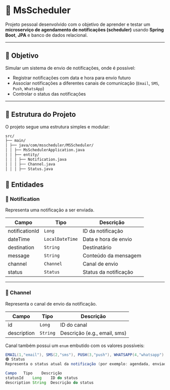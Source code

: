 # 📅 MsScheduler

Projeto pessoal desenvolvido com o objetivo de aprender e testar um **microserviço de agendamento de notificações (scheduler)** usando **Spring Boot**, **JPA** e banco de dados relacional.

---

## 📌 Objetivo

Simular um sistema de envio de notificações, onde é possível:

- Registrar notificações com data e hora para envio futuro
- Associar notificações a diferentes canais de comunicação (`Email`, `SMS`, `Push`, `WhatsApp`)
- Controlar o status das notificações

---

## 🧱 Estrutura do Projeto

O projeto segue uma estrutura simples e modular:
```bash
src/
├── main/
│ ├── java/com/msscheduler/MSScheduler/
│ │ ├── MsSchedulerApplication.java
│ │ ├── entity/
│ │ │ ├── Notification.java
│ │ │ ├── Channel.java
│ │ │ ├── Status.java
```
## 🧩 Entidades

### 🔔 Notification

Representa uma notificação a ser enviada.

| Campo         | Tipo           | Descrição                     |
|---------------|----------------|-------------------------------|
| notificationId| `Long`         | ID da notificação             |
| dateTime      | `LocalDateTime`| Data e hora de envio          |
| destination   | `String`       | Destinatário                  |
| message       | `String`       | Conteúdo da mensagem          |
| channel       | `Channel`      | Canal de envio                |
| status        | `Status`       | Status da notificação         |

---

### 📡 Channel

Representa o canal de envio da notificação.

| Campo      | Tipo     | Descrição                     |
|------------|----------|-------------------------------|
| id         | `Long`   | ID do canal                   |
| description| `String` | Descrição (e.g., email, sms)  |

Canal também possui um `enum` embutido com os valores possíveis:

```java
EMAIL(1,"email"), SMS(2,"sms"), PUSH(3,"push"), WHATSAPP(4,"whatsapp")
🟢 Status
Representa o status atual da notificação (por exemplo: agendada, enviada, erro, etc.).

Campo	Tipo	Descrição
statusId	Long	ID do status
description	String	Descrição do status